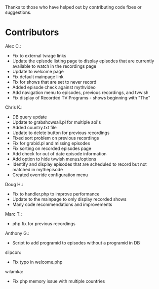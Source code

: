 Thanks to those who have helped out by contributing code fixes or
suggestions.


# Contributors #
Alec C.:
  * Fix to external tvrage links
  * Update the episode listing page to display episodes that are currently available to watch in the recordings page
  * Update to welcome page
  * Fix default mainpage link
  * Fix for shows that are set to never record
  * Added episode check against mythvideo
  * Add navigation menu to episodes, previous recordings, and tvwish
  * Fix display of Recorded TV Programs - shows beginning with "The"

Chris K.:
  * DB query update
  * Update to grabshowsall.pl for multiple aoi's
  * Added country.txt file
  * Update to delete button for previous recordings
  * Fixed sort problem on previous recordings
  * Fix for grabid.pl and missing episodes
  * Fix sorting on recorded episodes page
  * Add check for out of date episode information
  * Add option to hide tvwish menus/options
  * Identify and display episodes that are scheduled to record but not matched in mythepisode
  * Created override configuration menu

Doug H.:
  * Fix to handler.php to improve performance
  * Update to the mainpage to only display recorded shows
  * Many code recommendations and improvements

Marc T.:
  * php fix for previous recordings

Anthony G.:
  * Script to add programid to episodes without a programid in DB

slipcon:
  * Fix typo in welcome.php

wilamka:
  * Fix php memory issue with multiple countries
